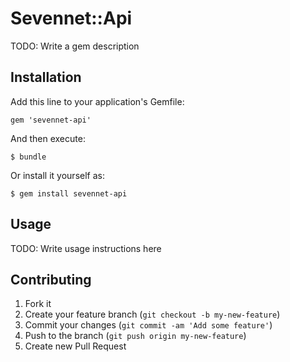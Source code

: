 # Sevennet::Api

TODO: Write a gem description

## Installation

Add this line to your application's Gemfile:

    gem 'sevennet-api'

And then execute:

    $ bundle

Or install it yourself as:

    $ gem install sevennet-api

## Usage

TODO: Write usage instructions here

## Contributing

1. Fork it
2. Create your feature branch (`git checkout -b my-new-feature`)
3. Commit your changes (`git commit -am 'Add some feature'`)
4. Push to the branch (`git push origin my-new-feature`)
5. Create new Pull Request
